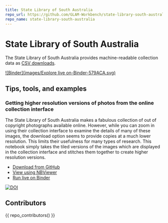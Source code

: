 ```yaml
---
title: State Library of South Australia
repo_url: https://github.com/GLAM-Workbench/state-library-south-australia
repo_name: state-library-south-australia
---
```


# State Library of South Australia

The State Library of South Australia provides machine-readable collection data as [CSV downloads](https://github.com/GLAM-Workbench/glam-data-list/blob/master/glam_datasets_from_datagovau.md#state-library-of-south-australia).

[![Binder](images/Explore live on-Binder-579ACA.svg)](https://mybinder.org/v2/gh/GLAM-Workbench/state-library-south-australia/master)

## Tips, tools, and examples

### Getting higher resolution versions of photos from the online collection interface  
The State Library of South Australia makes a fabulous collection of out of copyright photographs available online. However, while you can zoom in using their collection interface to examine the details of many of these images, the download option seems to provide copies at a much lower resolution. This limits their usefulness for many types of research. This notebook simply takes the tiled versions of the images which are displayed in the collection interface and stitches them together to create higher resolution versions.

* [Download from GitHub](https://github.com/GLAM-Workbench/state-library-south-australia/blob/master/Getting-higher-res-images.ipynb)
* [View using NBViewer](https://nbviewer.jupyter.org/github/GLAM-Workbench/state-library-south-australia/blob/master/Getting-higher-res-images.ipynb)
* [Run live on Binder](https://mybinder.org/v2/gh/GLAM-Workbench/state-library-south-australia/master?filepath=Getting-higher-res-images.ipynb)

[![DOI](https://zenodo.org/badge/DOI/10.5281/zenodo.3549569.svg)](https://doi.org/10.5281/zenodo.3549569)

## Contributors

{{ repo_contributors() }}
